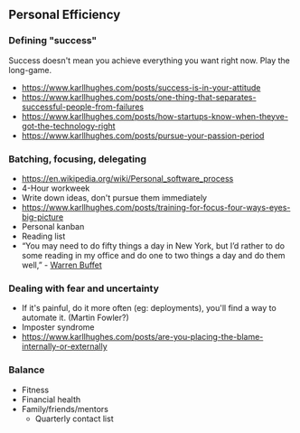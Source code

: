 ## Personal Efficiency

### Defining "success"
Success doesn't mean you achieve everything you want right now. Play the long-game.

- https://www.karllhughes.com/posts/success-is-in-your-attitude
- https://www.karllhughes.com/posts/one-thing-that-separates-successful-people-from-failures
- https://www.karllhughes.com/posts/how-startups-know-when-theyve-got-the-technology-right
- https://www.karllhughes.com/posts/pursue-your-passion-period

### Batching, focusing, delegating
- https://en.wikipedia.org/wiki/Personal_software_process
- 4-Hour workweek
- Write down ideas, don't pursue them immediately
- https://www.karllhughes.com/posts/training-for-focus-four-ways-eyes-big-picture
- Personal kanban
- Reading list
- “You may need to do fifty things a day in New York, but I’d rather to do some reading in my office and do one to two things a day and do them well,” - [Warren Buffet](https://www.americanexpress.com/us/small-business/openforum/articles/successful-entrepreneurs-secrets-to-mastering-work-life-balance/)

### Dealing with fear and uncertainty
- If it's painful, do it more often (eg: deployments), you'll find a way to automate it. (Martin Fowler?)
- Imposter syndrome
- https://www.karllhughes.com/posts/are-you-placing-the-blame-internally-or-externally

### Balance
- Fitness
- Financial health
- Family/friends/mentors
  - Quarterly contact list